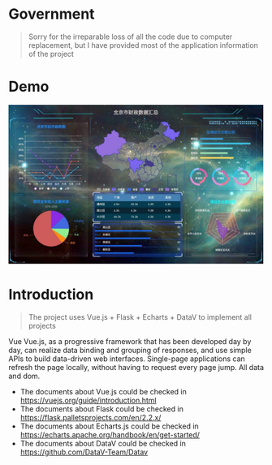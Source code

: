 # Government
> Sorry for the irreparable loss of all the code due to computer replacement, but I have provided most of the application information of the project

# Demo
<img alt="" src="./images/display.jpg">

# Introduction
> The project uses Vue.js + Flask + Echarts + DataV to implement all projects

Vue
Vue.js, as a progressive framework that has been developed day by day, can realize data binding and grouping of responses, and use simple APIs to build data-driven web interfaces. Single-page applications can refresh the page locally, without having to request every page jump. All data and dom.
- The documents about Vue.js could be checked in https://vuejs.org/guide/introduction.html
- The documents about Flask could be checked in https://flask.palletsprojects.com/en/2.2.x/
- The documents about Echarts.js could be checked in https://echarts.apache.org/handbook/en/get-started/
- The documents about DataV could be checked in https://github.com/DataV-Team/Datav 